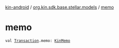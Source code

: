 [kin-android](../index.md) / [org.kin.sdk.base.stellar.models](index.md) / [memo](./memo.md)

# memo

`val `[`Transaction`](../org.kin.sdk.base.models.solana/-transaction/index.md)`.memo: `[`KinMemo`](../org.kin.sdk.base.models/-kin-memo/index.md)